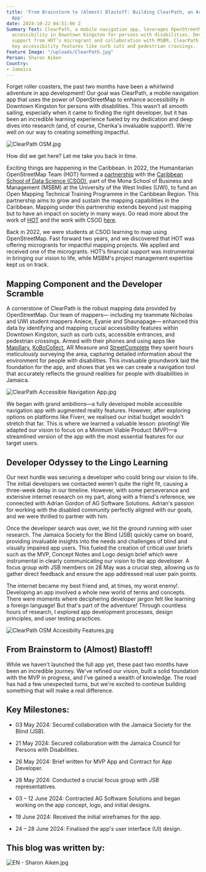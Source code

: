 ```yaml
---
title: 'From Brainstorm to (Almost) Blastoff: Building ClearPath, an Accessible Navigation
  App'
date: 2024-10-22 04:51:00 Z
Summary Text: ClearPath, a mobile navigation app, leverages OpenStreetMap to enhance
  accessibility in Downtown Kingston for persons with disabilities. Developed with
  support from HOT’s microgrant and collaboration with MSBM, ClearPath aims to map
  key accessibility features like curb cuts and pedestrian crossings.
Feature Image: "/uploads/ClearPath.jpg"
Person: Sharon Aiken
Country:
- Jamaica
---
```


Forget roller coasters, the past two months have been a whirlwind adventure in app development! Our goal was ClearPath, a mobile navigation app that uses the power of OpenStreetMap to enhance accessibility in Downtown Kingston for persons with disabilities. This wasn't all smooth sailing, especially when it came to finding the right developer, but it has been an incredible learning experience fueled by my dedication and deep dives into research (and, of course, Cherika's invaluable support!). We're well on our way to creating something impactful.

![ClearPath OSM.jpg](/uploads/ClearPath%20OSM.jpg)

How did we get here? Let me take you back in time.

Exciting things are happening in the Caribbean. In 2022, the Humanitarian OpenStreetMap Team (HOT) formed a [partnership](https://www.hotosm.org/updates/announcement-of-hot-and-caribbean-school-of-data-partnership-open-mapping-technical-training-in-the-caribbean-region/) with the [Caribbean School of Data Science (CSOD)](https://coi-csod.org/), part of the Mona School of Business and Management (MSBM) at the University of the West Indies (UWI), to fund an Open Mapping Technical Training Programme in the Caribbean Region. This partnership aims to grow and sustain the mapping capabilities in the Caribbean. Mapping under this partnership extends beyond just mapping but to have an impact on society in many ways. Go read more about the work of [HOT](https://www.hotosm.org/what-we-do) and the work with CSOD [here](https://www.hotosm.org/updates/catalyzing-impact-inaugural-micro-grants-by-hot-and-csod/).

Back in 2022, we were students at CSOD learning to map using OpenStreetMap. Fast forward two years, and we discovered that HOT was offering microgrants for impactful mapping projects. We applied and received one of the microgrants. HOT’s financial support was instrumental in bringing our vision to life, while MSBM's project management expertise kept us on track.

## **Mapping Component and the Developer Scramble**

A cornerstone of ClearPath is the robust mapping data provided by OpenStreetMap. Our team of mappers— including my teammate Nicholas and UWI student mappers Aniece, Eyanie and Shaunapage— enhanced this data by identifying and mapping crucial accessibility features within Downtown Kingston, such as curb cuts, accessible entrances, and pedestrian crossings. Armed with their phones and using apps like [Mapillary](https://www.mapillary.com/), [KoBoCollect](https://www.kobotoolbox.org/), AR Measure and [StreetComplete](https://streetcomplete.app/) they spent hours meticulously surveying the area, capturing detailed information about the environment for people with disabilities. This invaluable groundwork laid the foundation for the app, and shows that yes we can create a navigation tool that accurately reflects the ground realities for people with disabilities in Jamaica.

![ClearPath Accessible Navigation App.jpg](/uploads/ClearPath%20Accessible%20Navigation%20App.jpg)

We began with grand ambitions—a fully developed mobile accessible navigation app with augmented reality features. However, after exploring options on platforms like Fiverr, we realised our initial budget wouldn't stretch that far. This is where we learned a valuable lesson: pivoting! We adapted our vision to focus on a Minimum Viable Product (MVP)—a streamlined version of the app with the most essential features for our target users.

## **Developer Odyssey to the Lingo Learning**

Our next hurdle was securing a developer who could bring our vision to life. The initial developers we contacted weren't quite the right fit, causing a three-week delay in our timeline. However, with some perseverance and extensive internet research on my part, along with a friend's reference, we connected with Adrian Gordon of AG Software Solutions. Adrian's passion for working with the disabled community perfectly aligned with our goals, and we were thrilled to partner with him.

Once the developer search was over, we hit the ground running with user research. The Jamaica Society for the Blind (JSB) quickly came on board, providing invaluable insights into the needs and challenges of blind and visually impaired app users. This fueled the creation of critical user briefs such as the MVP, Concept Notes and Logo design brief which were instrumental in clearly communicating our vision to the app developer. A focus group with JSB members on 28 May was a crucial step, allowing us to gather direct feedback and ensure the app addressed real user pain points.

The internet became my best friend and, at times, my worst enemy!. Developing an app involved a whole new world of terms and concepts. There were moments where deciphering developer jargon felt like learning a foreign language! But that's part of the adventure! Through countless hours of research, I explored app development processes, design principles, and user testing practices.

![ClearPath OSM Accesibilty Features.jpg](/uploads/ClearPath%20OSM%20Accesibilty%20Features.jpg)

## **From Brainstorm to (Almost) Blastoff!**

While we haven't launched the full app yet, these past two months have been an incredible journey. We've refined our vision, built a solid foundation with the MVP in progress, and I've gained a wealth of knowledge. The road has had a few unexpected turns, but we're excited to continue building something that will make a real difference.

## **Key Milestones:**

* 03 May 2024: Secured collaboration with the Jamaica Society for the Blind (JSB). 

* 21 May 2024: Secured collaboration with the Jamaica Council for Persons with Disabilities.

* 26 May 2024: Brief written for MVP App and Contract for App Developer.

* 28 May 2024: Conducted a crucial focus group with JSB representatives.

* 03 – 12 June 2024: Contracted AG Software Solutions and began working on the app concept, logo, and initial designs.

* 19 June 2024: Received the initial wireframes for the app.

* 24 – 28 June 2024: Finalised the app's user interface (UI) design.

## This blog was written by:

![EN - Sharon Aiken.jpg](/uploads/EN%20-%20Sharon%20Aiken.jpg)